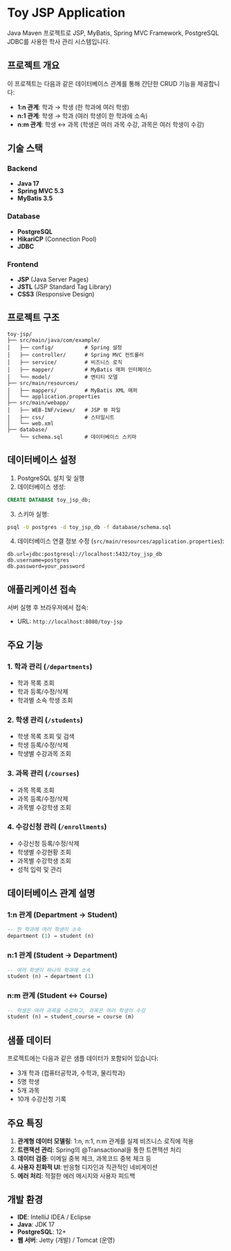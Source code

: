 # Toy JSP Application

Java Maven 프로젝트로 JSP, MyBatis, Spring MVC Framework, PostgreSQL JDBC를 사용한 학사 관리 시스템입니다.

## 프로젝트 개요

이 프로젝트는 다음과 같은 데이터베이스 관계를 통해 간단한 CRUD 기능을 제공합니다:
- **1:n 관계**: 학과 → 학생 (한 학과에 여러 학생)
- **n:1 관계**: 학생 → 학과 (여러 학생이 한 학과에 소속)
- **n:m 관계**: 학생 ↔ 과목 (학생은 여러 과목 수강, 과목은 여러 학생이 수강)

## 기술 스택

### Backend
- **Java 17**
- **Spring MVC 5.3**
- **MyBatis 3.5**

### Database
- **PostgreSQL**
- **HikariCP** (Connection Pool)
- **JDBC**

### Frontend
- **JSP** (Java Server Pages)
- **JSTL** (JSP Standard Tag Library)
- **CSS3** (Responsive Design)

## 프로젝트 구조

```
toy-jsp/
├── src/main/java/com/example/
│   ├── config/          # Spring 설정
│   ├── controller/      # Spring MVC 컨트롤러
│   ├── service/         # 비즈니스 로직
│   ├── mapper/          # MyBatis 매퍼 인터페이스
│   └── model/           # 엔티티 모델
├── src/main/resources/
│   ├── mappers/         # MyBatis XML 매퍼
│   └── application.properties
├── src/main/webapp/
│   ├── WEB-INF/views/   # JSP 뷰 파일
│   ├── css/             # 스타일시트
│   └── web.xml
├── database/
    └── schema.sql       # 데이터베이스 스키마

```

## 데이터베이스 설정

1. PostgreSQL 설치 및 실행
2. 데이터베이스 생성:
```sql
CREATE DATABASE toy_jsp_db;
```

3. 스키마 실행:
```bash
psql -U postgres -d toy_jsp_db -f database/schema.sql
```

4. 데이터베이스 연결 정보 수정 (`src/main/resources/application.properties`):
```properties
db.url=jdbc:postgresql://localhost:5432/toy_jsp_db
db.username=postgres
db.password=your_password
```


## 애플리케이션 접속

서버 실행 후 브라우저에서 접속:
- URL: `http://localhost:8080/toy-jsp`

## 주요 기능

### 1. 학과 관리 (`/departments`)
- 학과 목록 조회
- 학과 등록/수정/삭제
- 학과별 소속 학생 조회

### 2. 학생 관리 (`/students`)
- 학생 목록 조회 및 검색
- 학생 등록/수정/삭제
- 학생별 수강과목 조회

### 3. 과목 관리 (`/courses`)
- 과목 목록 조회
- 과목 등록/수정/삭제
- 과목별 수강학생 조회

### 4. 수강신청 관리 (`/enrollments`)
- 수강신청 등록/수정/삭제
- 학생별 수강현황 조회
- 과목별 수강학생 조회
- 성적 입력 및 관리

## 데이터베이스 관계 설명

### 1:n 관계 (Department → Student)
```sql
-- 한 학과에 여러 학생이 소속
department (1) → student (n)
```

### n:1 관계 (Student → Department)
```sql
-- 여러 학생이 하나의 학과에 소속
student (n) → department (1)
```

### n:m 관계 (Student ↔ Course)
```sql
-- 학생은 여러 과목을 수강하고, 과목은 여러 학생이 수강
student (n) ↔ student_course ↔ course (m)
```

## 샘플 데이터

프로젝트에는 다음과 같은 샘플 데이터가 포함되어 있습니다:
- 3개 학과 (컴퓨터공학과, 수학과, 물리학과)
- 5명 학생
- 5개 과목
- 10개 수강신청 기록

## 주요 특징

1. **관계형 데이터 모델링**: 1:n, n:1, n:m 관계를 실제 비즈니스 로직에 적용
2. **트랜잭션 관리**: Spring의 @Transactional을 통한 트랜잭션 처리
3. **데이터 검증**: 이메일 중복 체크, 과목코드 중복 체크 등
4. **사용자 친화적 UI**: 반응형 디자인과 직관적인 네비게이션
5. **에러 처리**: 적절한 에러 메시지와 사용자 피드백

## 개발 환경

- **IDE**: IntelliJ IDEA / Eclipse
- **Java**: JDK 17
- **PostgreSQL**: 12+
- **웹 서버**: Jetty (개발) / Tomcat (운영)
